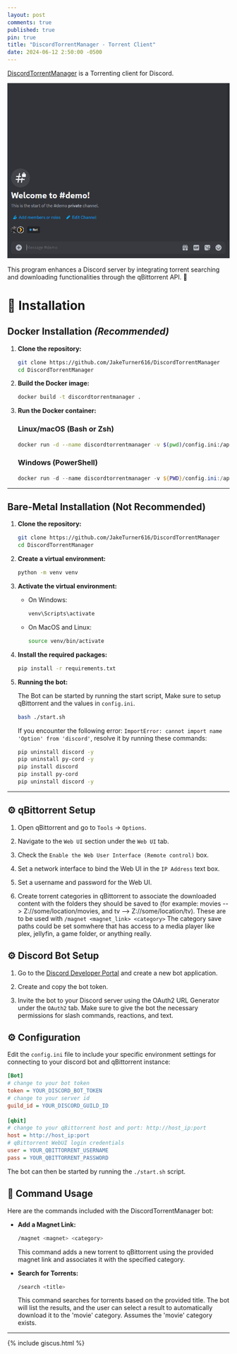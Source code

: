 ```yaml
---
layout: post
comments: true
published: true
pin: true
title: "DiscordTorrentManager - Torrent Client"
date: 2024-06-12 2:50:00 -0500
---
```


[DiscordTorrentManager](https://github.com/JakeTurner616/DiscordTorrentManager) is a Torrenting client for Discord.

<!-- BEGIN AUTO-README -->

![magnet link demo](https://raw.githubusercontent.com/JakeTurner616/DiscordTorrentManager/refs/heads/main/docs/moviebotdemo.gif)

This program enhances a Discord server by integrating torrent searching and downloading functionalities through the qBittorrent API. 🤯


# 🌟 Installation

## Docker Installation ***(Recommended)***

1. **Clone the repository:**

    ```bash
    git clone https://github.com/JakeTurner616/DiscordTorrentManager
    cd DiscordTorrentManager
    ```

2. **Build the Docker image:**

    ```bash
    docker build -t discordtorrentmanager .
    ```

3. **Run the Docker container:**


    ### Linux/macOS (Bash or Zsh)
    ```bash
    docker run -d --name discordtorrentmanager -v $(pwd)/config.ini:/app/config.ini discordtorrentmanager
    ```

    ### Windows (PowerShell)
    ```powershell
    docker run -d --name discordtorrentmanager -v ${PWD}/config.ini:/app/config.ini discordtorrentmanager
    ```


---

## Bare-Metal Installation (Not Recommended)

1. **Clone the repository:**

    ```bash
    git clone https://github.com/JakeTurner616/DiscordTorrentManager
    cd DiscordTorrentManager
    ```

2. **Create a virtual environment:**

    ```bash
    python -m venv venv
    ```

3. **Activate the virtual environment:**

    - On Windows:

        ```bash
        venv\Scripts\activate
        ```

    - On MacOS and Linux:

        ```bash
        source venv/bin/activate
        ```

4. **Install the required packages:**

    ```bash
    pip install -r requirements.txt
    ```

5. **Running the bot:**

    The Bot can be started by running the start script, Make sure to setup qBittorrent and the values in `config.ini`.

    ```bash
    bash ./start.sh
    ```
    If you encounter the following error: `ImportError: cannot import name 'Option' from 'discord'`, resolve it by running these commands:
    
    ```bash
    pip uninstall discord -y
    pip uninstall py-cord -y
    pip install discord
    pip install py-cord
    pip uninstall discord -y
    ```

---

## ⚙️ qBittorrent Setup

1. Open qBittorrent and go to `Tools` -> `Options`.

2. Navigate to the `Web UI` section under the `Web UI` tab.

3. Check the `Enable the Web User Interface (Remote control)` box.
   
5. Set a network interface to bind the Web UI in the `IP Address` text box.

6. Set a username and password for the Web UI.

7. Create torrent categories in qBittorrent to associate the downloaded content with the folders they should be saved to (for example: movies --> Z://some/location/movies, and tv --> Z://some/location/tv). These are to be used with `/magnet <magnet_link> <category>` The category save paths could be set somwhere that has access to a media player like plex, jellyfin, a game folder, or anything really.

## ⚙️ Discord Bot Setup

1. Go to the [Discord Developer Portal](https://discord.com/developers/applications) and create a new bot application.

2. Create and copy the bot token.

3. Invite the bot to your Discord server using the OAuth2 URL Generator under the `OAuth2` tab. Make sure to give the bot the necessary permissions for slash commands, reactions, and text.

## ⚙️ Configuration

Edit the `config.ini` file to include your specific environment settings for connecting to your discord bot and qBittorrent instance:

```ini
[Bot]
# change to your bot token
token = YOUR_DISCORD_BOT_TOKEN
# change to your server id
guild_id = YOUR_DISCORD_GUILD_ID

[qbit]
# change to your qBittorrent host and port: http://host_ip:port 
host = http://host_ip:port
# qBittorrent WebUI login credentials
user = YOUR_QBITTORRENT_USERNAME
pass = YOUR_QBITTORRENT_PASSWORD
```

The bot can then be started by running the `./start.sh` script.

## 🤖 Command Usage

Here are the commands included with the DiscordTorrentManager bot:

- **Add a Magnet Link:**
    ```bash
    /magnet <magnet> <category>
    ```
    This command adds a new torrent to qBittorrent using the provided magnet link and associates it with the specified category.

- **Search for Torrents:**
    ```bash
    /search <title>
    ```
    This command searches for torrents based on the provided title. The bot will list the results, and the user can select a result to automatically download it to the 'movie' category. Assumes the 'movie' category exists.
<!-- END AUTO-README -->

---

{% include giscus.html %}
